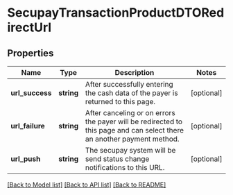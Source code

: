 # SecupayTransactionProductDTORedirectUrl

## Properties
Name | Type | Description | Notes
------------ | ------------- | ------------- | -------------
**url_success** | **string** | After successfully entering the cash data of the payer is returned to this page. | [optional] 
**url_failure** | **string** | After canceling or on errors the payer will be redirected to this page and can select there an another payment method. | [optional] 
**url_push** | **string** | The secupay system will be send status change notifications to this URL. | [optional] 

[[Back to Model list]](../README.md#documentation-for-models) [[Back to API list]](../README.md#documentation-for-api-endpoints) [[Back to README]](../README.md)


